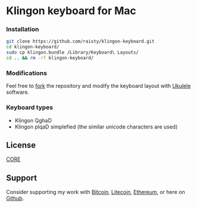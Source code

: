 # Klingon keyboard for Mac

### Installation

```sh
git clone https://github.com/raisty/klingon-keyboard.git
cd klingon-keyboard/
sudo cp klingon.bundle /Library/Keyboard\ Layouts/
cd .. && rm -rf klingon-keyboard/
```

### Modifications

Feel free to [fork](https://github.com/raisty/klingon-keyboard/fork) the repository and modify the keyboard layout with [Ukulele](https://software.sil.org/ukelele) software.

### Keyboard types

- Klingon QghaD
- Klingon plqaD simplefied (the similar unicode characters are used)

## License

[CORE](LICENSE)

## Support

Consider supporting my work with [Bitcoin][btc], [Litecoin][ltc], [Ethereum][eth], or here on [Github][gh].

[btc]: https://pay.btc.horse#bitcoin:37iSWX4QdoayZXmuj13AExuhzSkfd7LuG6
[ltc]: https://pay.btc.horse#litecoin:M8bEQNPkZ66hoFGYJuMVntyjj9dmYo1wBf
[eth]: https://pay.btc.horse#ethereum:0x10c993039CC831A1fe8230ddd82A0A13625Dd43E
[gh]: https://github.com/sponsors/raisty
